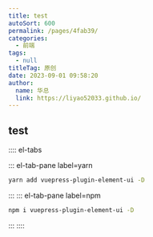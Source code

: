 ```yaml
---
title: test
autoSort: 600
permalink: /pages/4fab39/
categories: 
  - 前端
tags: 
  - null
titleTag: 原创
date: 2023-09-01 09:58:20
author: 
  name: 华总
  link: https://liyao52033.github.io/
---
```






## test

:::: el-tabs

::: el-tab-pane label=yarn
``` bash
yarn add vuepress-plugin-element-ui -D
```
:::
::: el-tab-pane label=npm
``` bash
npm i vuepress-plugin-element-ui -D
```
:::
::::




